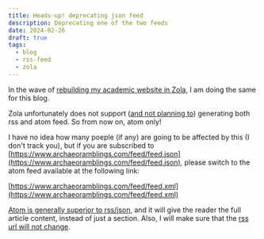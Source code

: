 ```yaml
---
title: Heads-up! deprecating json feed
description: Deprecating one of the two feeds
date: 2024-02-26
draft: true
tags:
  - blog
  - rss-feed
  - zola
---
```


In the wave of [rebuilding my academic website in Zola](../rebuilding-my-academic-website-with-zola/), I am doing the same for this blog.

Zola unfortunately does not support ([and not planning to](https://zola.discourse.group/t/generate-both-rss-and-atom-feeds/441)) generating both rss and atom feed. So from now on, atom only!

I have no idea how many poeple (if any) are going to be affected by this (I don't track you), but if you are subscribed to [https://www.archaeoramblings.com/feed/feed.json](https://www.archaeoramblings.com/feed/feed.json), please switch to the atom feed available at the following link: 

[https://www.archaeoramblings.com/feed/feed.xml](https://www.archaeoramblings.com/feed/feed.xml)

[Atom is generally superior to rss/json](https://danielmiessler.com/p/atom-rss-why-we-should-just-call-them-feeds-instead-of-rss-feeds/), and it will give the reader the full article content, instead of just a section. Also, I will make sure that the [rss url will not change](https://kevquirk.com/dont-change-your-rss-url).
